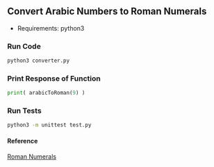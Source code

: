 ## Convert Arabic Numbers to Roman Numerals

- Requirements: python3

### Run Code
```sh
python3 converter.py
```

### Print Response of Function
```py
print( arabicToRoman(9) )
```

### Run Tests
```sh
python3 -m unittest test.py
```

#### Reference
[Roman Numerals](#http://en.wikipedia.org/wiki/Roman_numerals#Reading_Roman_numerals)